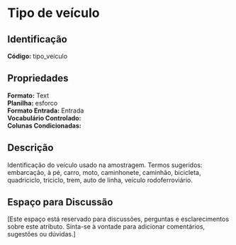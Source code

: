 # Tipo de veículo

## Identificação
**Código:** tipo_veiculo

## Propriedades
**Formato:** Text  
**Planilha:** esforco  
**Formato Entrada:** Entrada  
**Vocabulário Controlado:**   
**Colunas Condicionadas:**   

## Descrição
Identificação do veículo usado na amostragem. Termos sugeridos: embarcação, à pé, carro, moto, caminhonete, caminhão, bicicleta, quadriciclo, triciclo, trem, auto de linha, veículo rodoferroviário.

## Espaço para Discussão
[Este espaço está reservado para discussões, perguntas e esclarecimentos sobre este atributo. Sinta-se à vontade para adicionar comentários, sugestões ou dúvidas.]
